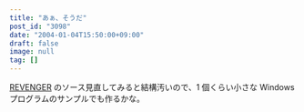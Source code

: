 ```yaml
---
title: "あぁ、そうだ"
post_id: "3098"
date: "2004-01-04T15:50:00+09:00"
draft: false
image: null
tag: []
---
```



[REVENGER](/revenger) のソース見直してみると結構汚いので、1 個くらい小さな Windows プログラムのサンプルでも作るかな。
